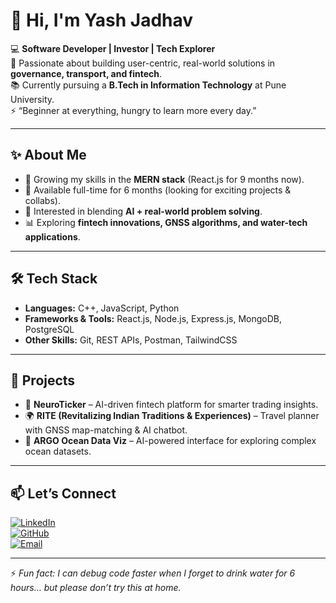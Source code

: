 # 👋 Hi, I'm Yash Jadhav  

💻 **Software Developer | Investor | Tech Explorer**  
🚀 Passionate about building user-centric, real-world solutions in **governance, transport, and fintech**.  
📚 Currently pursuing a **B.Tech in Information Technology** at Pune University.  
⚡ “Beginner at everything, hungry to learn more every day.”  

---

## ✨ About Me  
- 🌱 Growing my skills in the **MERN stack** (React.js for 9 months now).  
- 🔭 Available full-time for 6 months (looking for exciting projects & collabs).  
- 🎯 Interested in blending **AI + real-world problem solving**.  
- 📊 Exploring **fintech innovations, GNSS algorithms, and water-tech applications**.  

---

## 🛠️ Tech Stack  
- **Languages:** C++, JavaScript, Python  
- **Frameworks & Tools:** React.js, Node.js, Express.js, MongoDB, PostgreSQL  
- **Other Skills:** Git, REST APIs, Postman, TailwindCSS  

---

## 🚀 Projects  
- 🧠 **NeuroTicker** – AI-driven fintech platform for smarter trading insights.  
- 🌍 **RITE (Revitalizing Indian Traditions & Experiences)** – Travel planner with GNSS map-matching & AI chatbot.  
- 🌊 **ARGO Ocean Data Viz** – AI-powered interface for exploring complex ocean datasets.
  

---

## 📫 Let’s Connect  
[![LinkedIn](https://img.shields.io/badge/LinkedIn-Connect-blue?logo=linkedin)](https://linkedin.com/in/yourprofile)  
[![GitHub](https://img.shields.io/badge/GitHub-Follow-black?logo=github)](https://github.com/YashBhai)  
[![Email](https://img.shields.io/badge/Email-Say%20Hi-red?logo=gmail)](mailto:yashjadhav.career@gmail.com)  

---

⚡ *Fun fact: I can debug code faster when I forget to drink water for 6 hours… but please don’t try this at home.*  
